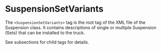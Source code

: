 # SuspensionSetVariants

The `<SuspensionSetVariants>` tag is the root tag of the XML file of the Suspension class.
It contains descriptions of single or multiple Suspension (Sets) that can be installed to the truck. 

See subsections for child tags for details.

